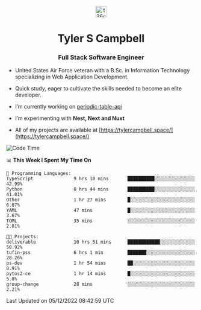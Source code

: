 <p align="center">
<a href="https://www.linkedin.com/in/t36campbell" target="blank"><img align="center" src="https://ik.imagekit.io/t36campbell/Portfolio/linkedin.png.original_m8bbGgPh6.png" alt="t36campbell" height="30" width="30" /></a>
</p>
<h1 align="center">Tyler S Campbell</h1>
<h3 align="center">Full Stack Software Engineer</h3>

* United States Air Force veteran with a B.Sc. in Information Technology specializing in Web Application Development. 

* Quick study, eager to cultivate the skills needed to become an elite developer.

* I’m currently working on [periodic-table-api](https://github.com/t36campbell/periodic-table-api)

* I’m experimenting with **Nest, Next and Nuxt**

* All of my projects are available at [https://tylercampbell.space/](https://tylercampbell.space/)

<!--START_SECTION:waka-->
![Code Time](http://img.shields.io/badge/Code%20Time-2%2C033%20hrs%2044%20mins-blue)

📊 **This Week I Spent My Time On** 

```text
💬 Programming Languages: 
TypeScript               9 hrs 10 mins       ██████████░░░░░░░░░░░░░░░   42.99% 
Python                   8 hrs 44 mins       ██████████░░░░░░░░░░░░░░░   41.01% 
Other                    1 hr 27 mins        █░░░░░░░░░░░░░░░░░░░░░░░░   6.87% 
YAML                     47 mins             █░░░░░░░░░░░░░░░░░░░░░░░░   3.67% 
TOML                     35 mins             ░░░░░░░░░░░░░░░░░░░░░░░░░   2.81%

🐱‍💻 Projects: 
deliverable              10 hrs 51 mins      ████████████░░░░░░░░░░░░░   50.92% 
tufin-pss                6 hrs 1 min         ███████░░░░░░░░░░░░░░░░░░   28.26% 
ps-dev                   1 hr 54 mins        ██░░░░░░░░░░░░░░░░░░░░░░░   8.91% 
pytos2-ce                1 hr 14 mins        █░░░░░░░░░░░░░░░░░░░░░░░░   5.8% 
group-change             28 mins             ░░░░░░░░░░░░░░░░░░░░░░░░░   2.21%

```


 Last Updated on 05/12/2022 08:42:59 UTC
<!--END_SECTION:waka-->
